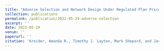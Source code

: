 ```yaml
---
title: "Adverse Selection and Network Design Under Regulated Plan Prices: Evidence From Medicaid"
collection: publications
permalink: /publication/2022-05-29-adverse-selection
excerpt: ''
date: 2022-05-29
venue: ''
paperurl: ''
citation: 'Kreider, Amanda R., Timothy J. Layton, Mark Shepard, and Jacob Wallace. 2022. &quot;Adverse Selection and Network Design Under Regulated Plan Prices: Evidence From Medicaid.&quot; In preparation. Harvard University.'
---
```



